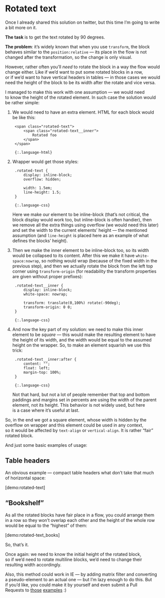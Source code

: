# Rotated text

Once I already shared this solution on twitter, but this time I’m going to write a bit more on it.

**The task** is to get the text rotated by 90 degrees.

**The problem**: it’s widely known that when you use `transform`, the block behaves similar to the `position:relative` — its place in the flow is not changed after the transformation, so the change is only visual.

However, rather often you’ll _need_ to rotate the block in a way the flow would change either. Like if we’d want to put some rotated blocks in a row, or if we’d want to have vertical headers in tables — in those cases we would need the height of the block to be its width after the rotate and vice versa.

I managed to make this work with one assumption — we would need to know the height of the rotated element. In such case the solution would be rather simple:

1. We would need to have an extra element. HTML for each block would be like this:


        <span class="rotated-text">
            <span class="rotated-text__inner">
                Rotated foo
            </span>
        </span>
    
        {:.language-html}

2. Wrapper would get those styles:

        .rotated-text {
            display: inline-block;
            overflow: hidden;

            width: 1.5em;
            line-height: 1.5;
        }
    
        {:.language-css}

    Here we make our element to be inline-block (that’s not critical, the block display would work too, but inline-block is often handier), then we remove all the extra things using overflow (we would need this later) and set the width to the current elements’ height — the mentioned assumption (and `line-height` is placed here as an example of what defines the blocks’ height).

3. Then we make the inner element to be inline-block too, so its width would be collapsed to its content. After this we make it have `white-space:nowrap`, so nothing would wrap (because of the fixed width in the previous step), and then we actually rotate the block from the left top corner using `transform-origin` (for readability the transform properties are given without proper prefixes):

        .rotated-text__inner {
            display: inline-block;
            white-space: nowrap;

            transform: translate(0,100%) rotate(-90deg);
            transform-origin: 0 0;
        }
    
        {:.language-css}

4. And now the key part of my solution: we need to make this inner element to be _square_ — this would make the resulting element to have the height of its width, and the width would be equal to the assumed height on the wrapper. So, to make an element squarish we use this trick:

        .rotated-text__inner:after {
            content: "";
            float: left;
            margin-top: 100%;
        }
    
        {:.language-css}

    Not that hard, but not a lot of people remember that top and bottom paddings and margins set in percents are using the width of the parent element, not its height. This behavior is not widely used, but here is a case where it’s useful at last.

So, in the end we got a square element, whose width is hidden by the overflow on wrapper and this element could be used in any context, so it would be affected by `text-align` or `vertical-align`. It is rather “fair” rotated block.

And just some basic examples of usage:

## Table headers

An obvious example — compact table headers what don’t take that much of horizontal space:

[demo:rotated-text]

## “Bookshelf”

As all the rotated blocks have fair place in a flow, you could arrange them in a row so they won’t overlap each other and the height of the whole row would be equal to the “highest” of them:

[demo:rotated-text_books]

So, that’s it.

Once again: we need to know the initial height of the rotated block, so if we’d need to rotate multiline blocks, we’d need to change their resulting width accordingly.

Also, this method could work in IE — by adding matrix filter and converting a pseudo-element to an actual one — but I’m lazy enough to do this. But if you’d like, you could make it by yourself and even submit a Pull Requests to [those](https://github.com/kizu/kizu.github.com/blob/master/demos/rotated-text.html) [examples](https://github.com/kizu/kizu.github.com/blob/master/demos/rotated-text_books.html) :)
